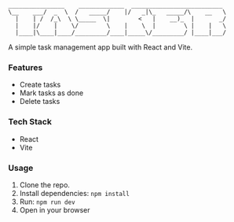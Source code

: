 
    ________________    _____________  __________________________ 
    \__    ___/  _  \  /   _____/    |/   _|\_   _____/\    __   \
      |    | /  /_\  \ \_____  \|        <   |    __)_  |       _/
      |    |/    |    \/        \    |    \  |        \ |    |   \
      |____|\____|____/_________/____|_____\/_________/ |____|___/

A simple task management app built with React and Vite.

### Features
- Create tasks  
- Mark tasks as done  
- Delete tasks  

### Tech Stack
- React  
- Vite  

### Usage
1. Clone the repo.  
2. Install dependencies: ``` npm install ```
3. Run: ``` npm run dev ```
4. Open in your browser
